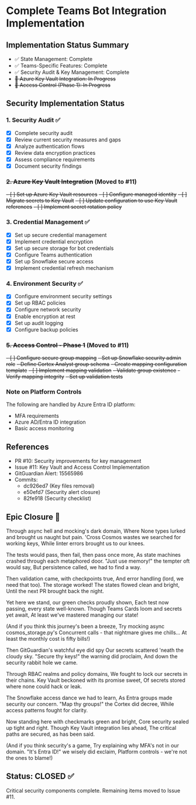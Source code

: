 # Complete Teams Bot Integration Implementation

## Implementation Status Summary
- ✅ State Management: Complete
- ✅ Teams-Specific Features: Complete
- ✅ Security Audit & Key Management: Complete
- ~~🔄 Azure Key Vault Integration: In Progress~~
- ~~🔄 Access Control (Phase 1): In Progress~~

## Security Implementation Status

### 1. Security Audit ✅
- [x] Complete security audit
- [x] Review current security measures and gaps
- [x] Analyze authentication flows
- [x] Review data encryption practices
- [x] Assess compliance requirements
- [x] Document security findings

### ~~2. Azure Key Vault Integration~~ (Moved to #11)
~~- [ ] Set up Azure Key Vault resources~~
~~- [ ] Configure managed identity~~
~~- [ ] Migrate secrets to Key Vault~~
~~- [ ] Update configuration to use Key Vault references~~
~~- [ ] Implement secret rotation policy~~

### 3. Credential Management ✅
- [x] Set up secure credential management
- [x] Implement credential encryption
- [x] Set up secure storage for bot credentials
- [x] Configure Teams authentication
- [x] Set up Snowflake secure access
- [x] Implement credential refresh mechanism

### 4. Environment Security ✅
- [x] Configure environment security settings
- [x] Set up RBAC policies
- [x] Configure network security
- [x] Enable encryption at rest
- [x] Set up audit logging
- [x] Configure backup policies

### ~~5. Access Control - Phase 1~~ (Moved to #11)
~~- [ ] Configure secure group mapping~~
  ~~- Set up Snowflake security admin role~~
  ~~- Define Cortex Analyst group schema~~
  ~~- Create mapping configuration template~~
~~- [ ] Implement mapping validation~~
  ~~- Validate group existence~~
  ~~- Verify mapping integrity~~
  ~~- Set up validation tests~~

### Note on Platform Controls
The following are handled by Azure Entra ID platform:
- MFA requirements
- Azure AD/Entra ID integration
- Basic access monitoring

## References
- PR #10: Security improvements for key management
- Issue #11: Key Vault and Access Control Implementation
- GitGuardian Alert: 15565986
- Commits: 
  - dc926ed7 (Key files removal)
  - e50efd7 (Security alert closure)
  - 82fe918 (Security checklist)

## Epic Closure 📜

Through async hell and mocking's dark domain,
Where None types lurked and brought us naught but pain.
'Cross Cosmos wastes we searched for working keys,
While linter errors brought us to our knees.

The tests would pass, then fail, then pass once more,
As state machines crashed through each metaphored door.
"Just use memory!" the tempter oft would say,
But persistence called, we had to find a way.

Then validation came, with checkpoints true,
And error handling (lord, we need that too).
The storage worked! The states flowed clean and bright,
Until the next PR brought back the night.

Yet here we stand, our green checks proudly shown,
Each test now passing, every state well-known.
Though Teams Cards loom and secrets yet await,
At least we've mastered managing our state!

(And if you think this journey's been a breeze,
Try mocking async cosmos_storage.py's
Concurrent calls - that nightmare gives me chills...
At least the monthly cost is fifty bills!)

Then GitGuardian's watchful eye did spy
Our secrets scattered 'neath the cloudy sky.
"Secure thy keys!" the warning did proclaim,
And down the security rabbit hole we came.

Through RBAC realms and policy domains,
We fought to lock our secrets in their chains.
Key Vault beckoned with its promise sweet,
Of secrets stored where none could hack or leak.

The Snowflake access dance we had to learn,
As Entra groups made security our concern.
"Map thy groups!" the Cortex did decree,
While access patterns fought for clarity.

Now standing here with checkmarks green and bright,
Core security sealed up tight and right.
Though Key Vault integration lies ahead,
The critical paths are secured, as has been said.

(And if you think security's a game,
Try explaining why MFA's not in our domain.
"It's Entra ID!" we wisely did exclaim,
Platform controls - we're not the ones to blame!)

## Status: CLOSED ✅
Critical security components complete. Remaining items moved to Issue #11. 